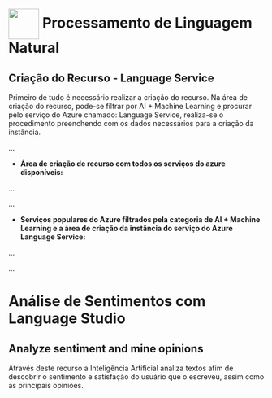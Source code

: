 <h1>
    <a href="https://www.dio.me/">
     <img align="center" width="60px" src="https://hermes.dio.me/lab_projects/badges/dc92e499-6ec6-4c82-af3f-00c40538ca80.png"></a>
    <span> 
Processamento de Linguagem Natural </span>
</h1>

## Criação do Recurso - Language Service
Primeiro de tudo é necessário realizar a criação do recurso. Na área de criação do recurso, pode-se filtrar por AI + Machine Learning e procurar pelo serviço do Azure chamado: Language Service, realiza-se o procedimento preenchendo com os dados necessários para a criação da instância.

...

- **Área de criação de recurso com todos os serviços do azure disponíveis:**
<img align="right" src="" width=""/>

...

<img align="right" src="" width=""/>

...

- **Serviços populares do Azure filtrados pela categoria de AI + Machine Learning e a área de criação da instância do serviço do Azure Language Service:**
<img align="right" src="" width=""/>

...

<img align="right" src="" width=""/>

...

<img align="right" src="" width=""/>



# Análise de Sentimentos com Language Studio

## Analyze sentiment and mine opinions
Através deste recurso a Inteligência Artificial analiza textos afim de descobrir o sentimento e satisfação do usuário que o escreveu, assim como as principais opiniões.